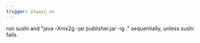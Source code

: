 ```yaml
---
trigger: always_on
---
```


run sushi and "java -Xmx2g -jar publisher.jar -ig ." sequentially, unless sushi fails. 

